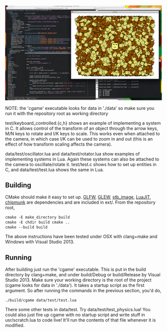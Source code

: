 ![cgame](screenshot.png "cgame")

NOTE: the 'cgame' executable looks for data in './data' so make sure you run it
with the repository root as working directory

test/keyboard_controlled.{c,h} shows an example of implementing a system in C.
It allows control of the transform of an object through the arrow keys, M/N
keys to rotate and I/K keys to scale. This works even when attached to the
camera, in which case I/K can be used to zoom in and out (this is an effect of
how transform scaling affects the camera).

data/test/oscillator.lua and data/test/rotator.lua show examples of
implementing systems in Lua. Again these systems can also be attached to the
camera to oscillate/rotate it. test/test.c shows how to set up entities in C,
and data/test/test.lua shows the same in Lua.

Building
---

CMake should make it easy to set up. [GLFW](http://www.glfw.org/),
[GLEW](http://glew.sourceforge.net/),
[stb_image](http://code.google.com/p/stblib/), [LuaJIT](http://luajit.org/),
[chipmunk](http://chipmunk-physics.net/) are dependencies and are included in
ext/. From the repository root,

    cmake -E make_directory build
    cmake -E chdir build cmake ..
    cmake --build build

The above instructions have been tested under OSX with clang+make and Windows
with Visual Studio 2013.

Running
---

After building just run the 'cgame' executable. This is put in the
build directory by clang+make, and under build/Debug or build/Release
by Visual Studio 2013. Make sure your working directory is the root of
the project (cgame looks for data in './data'). It takes a startup
script as the first argument. So after running the commands in the
previous section, you'd do,

    ./build/cgame data/test/test.lua

There some other tests in data/test. Try data/test/test_physics.lua!
You could also just fire up cgame with no startup script and write
stuff in usr/scratch.lua to code live! It'll run the contents of that
file whenever it is modified.
